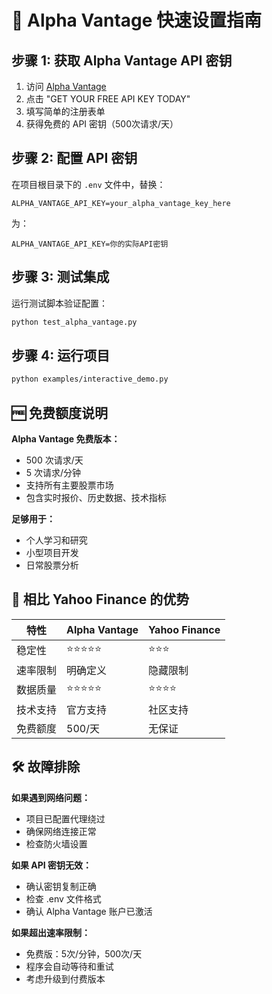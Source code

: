 # 🚀 Alpha Vantage 快速设置指南

## 步骤 1: 获取 Alpha Vantage API 密钥

1. 访问 [Alpha Vantage](https://www.alphavantage.co/support/#api-key)
2. 点击 "GET YOUR FREE API KEY TODAY" 
3. 填写简单的注册表单
4. 获得免费的 API 密钥（500次请求/天）

## 步骤 2: 配置 API 密钥

在项目根目录下的 `.env` 文件中，替换：

```env
ALPHA_VANTAGE_API_KEY=your_alpha_vantage_key_here
```

为：

```env
ALPHA_VANTAGE_API_KEY=你的实际API密钥
```

## 步骤 3: 测试集成

运行测试脚本验证配置：

```bash
python test_alpha_vantage.py
```

## 步骤 4: 运行项目

```bash
python examples/interactive_demo.py
```

## 🆓 免费额度说明

**Alpha Vantage 免费版本：**
- 500 次请求/天
- 5 次请求/分钟
- 支持所有主要股票市场
- 包含实时报价、历史数据、技术指标

**足够用于：**
- 个人学习和研究
- 小型项目开发
- 日常股票分析

## 🔄 相比 Yahoo Finance 的优势

| 特性 | Alpha Vantage | Yahoo Finance |
|------|---------------|---------------|
| 稳定性 | ⭐⭐⭐⭐⭐ | ⭐⭐⭐ |
| 速率限制 | 明确定义 | 隐藏限制 |
| 数据质量 | ⭐⭐⭐⭐⭐ | ⭐⭐⭐⭐ |
| 技术支持 | 官方支持 | 社区支持 |
| 免费额度 | 500/天 | 无保证 |

## 🛠️ 故障排除

**如果遇到网络问题：**
- 项目已配置代理绕过
- 确保网络连接正常
- 检查防火墙设置

**如果 API 密钥无效：**
- 确认密钥复制正确
- 检查 .env 文件格式
- 确认 Alpha Vantage 账户已激活

**如果超出速率限制：**
- 免费版：5次/分钟，500次/天
- 程序会自动等待和重试
- 考虑升级到付费版本
